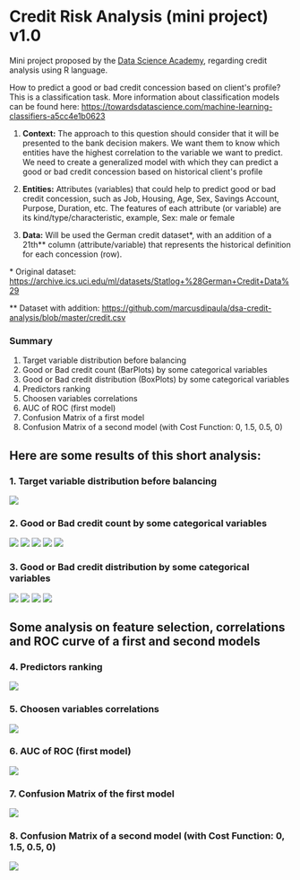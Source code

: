 # Credit Risk Analysis (mini project) v1.0

Mini project proposed by the [Data Science Academy](https://www.datascienceacademy.com.br/), regarding credit analysis using R language.

How to predict a good or bad credit concession based on client's profile?
This is a classification task. More information about classification models can be found here: https://towardsdatascience.com/machine-learning-classifiers-a5cc4e1b0623

1. <b>Context:</b> The approach to this question should consider that it will be presented to the bank decision makers.
We want them to know which entities have the highest correlation to the variable we want to predict. We need to create a generalized model with which they can predict a good or bad credit concession based on historical client's profile

2. <b>Entities:</b> Attributes (variables) that could help to predict good or bad credit concession, such as Job, Housing, Age, Sex, Savings Account, Purpose, Duration, etc.
The features of each attribute (or variable) are its kind/type/characteristic, example, Sex: male or female

3. <b>Data:</b> Will be used the German credit dataset*, with an addition of a 21th** column (attribute/variable) that represents the historical definition for each concession (row).

\* Original dataset: https://archive.ics.uci.edu/ml/datasets/Statlog+%28German+Credit+Data%29

\** Dataset with addition: https://github.com/marcusdipaula/dsa-credit-analysis/blob/master/credit.csv


### Summary

1. Target variable distribution before balancing
2. Good or Bad credit count (BarPlots) by some categorical variables
3. Good or Bad credit distribution (BoxPlots) by some categorical variables
4. Predictors ranking
5. Choosen variables correlations
6. AUC of ROC (first model)
7. Confusion Matrix of a first model
8. Confusion Matrix of a second model (with Cost Function: 0, 1.5, 0.5, 0)



## Here are some results of this short analysis:

### 1. Target variable distribution before balancing
<img src="Plots/BarPlot_Target_variable_distribution.png" />

### 2. Good or Bad credit count by some categorical variables

<img src="Plots/BarPlot_01.png" />

<img src="Plots/BarPlot_02.png" />

<img src="Plots/BarPlot_03.png" />

<img src="Plots/BarPlot_04.png" />

<img src="Plots/BarPlot_05.png" />

### 3. Good or Bad credit distribution by some categorical variables

<img src="Plots/BoxPlot_01.png" />

<img src="Plots/BoxPlot_02.png" />

<img src="Plots/BoxPlot_03.png" />

<img src="Plots/BoxPlot_04.png" />

## Some analysis on feature selection, correlations and ROC curve of a first and second models

### 4. Predictors ranking
<img src="Plots/Predictors_ranking.png" />

### 5. Choosen variables correlations
<img src="Plots/Choosen_Variables_Correlations.png" />

### 6. AUC of ROC (first model)
<img src="Plots/AUROC_first_model.png" />

### 7. Confusion Matrix of the first model
<img src="Plots/ConfusionMatrix_prediction_1st_model.png" />

### 8. Confusion Matrix of a second model (with Cost Function: 0, 1.5, 0.5, 0)
<img src="Plots/ConfusionMatrix_prediction_2nd_model_with_CostFunc.png" />
